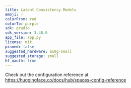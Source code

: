 ```yaml
---
title: Latent Consistency Models
emoji: ⚡️
colorFrom: red
colorTo: purple
sdk: gradio
sdk_version: 3.48.0
app_file: app.py
license: mit
pinned: false
suggested_hardware: a10g-small
suggested_storage: small
hf_oauth: true
---
```


Check out the configuration reference at https://huggingface.co/docs/hub/spaces-config-reference